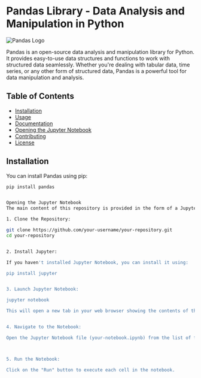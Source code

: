 # Pandas Library - Data Analysis and Manipulation in Python

![Pandas Logo](https://pandas.pydata.org/docs/_static/pandas.svg)

Pandas is an open-source data analysis and manipulation library for Python. It provides easy-to-use data structures and functions to work with structured data seamlessly. Whether you're dealing with tabular data, time series, or any other form of structured data, Pandas is a powerful tool for data manipulation and analysis.

## Table of Contents

- [Installation](#installation)
- [Usage](#usage)
- [Documentation](#documentation)
- [Opening the Jupyter Notebook](#opening-the-jupyter-notebook)
- [Contributing](#contributing)
- [License](#license)

## Installation

You can install Pandas using pip:

```bash
pip install pandas


Opening the Jupyter Notebook
The main content of this repository is provided in the form of a Jupyter Notebook (.ipynb). To open and run the notebook, follow these steps:

1. Clone the Repository:

git clone https://github.com/your-username/your-repository.git
cd your-repository


2. Install Jupyter:

If you haven't installed Jupyter Notebook, you can install it using:

pip install jupyter


3. Launch Jupyter Notebook:

jupyter notebook

This will open a new tab in your web browser showing the contents of the repository.


4. Navigate to the Notebook:

Open the Jupyter Notebook file (your-notebook.ipynb) from the list of files.



5. Run the Notebook:

Click on the "Run" button to execute each cell in the notebook.
